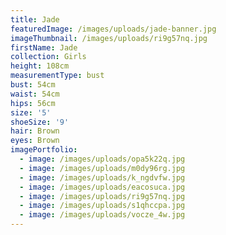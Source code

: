 ```yaml
---
title: Jade
featuredImage: /images/uploads/jade-banner.jpg
imageThumbnail: /images/uploads/ri9g57nq.jpg
firstName: Jade
collection: Girls
height: 108cm
measurementType: bust
bust: 54cm
waist: 54cm
hips: 56cm
size: '5'
shoeSize: '9'
hair: Brown
eyes: Brown
imagePortfolio:
  - image: /images/uploads/opa5k22q.jpg
  - image: /images/uploads/m0dy96rg.jpg
  - image: /images/uploads/k_ngdvfw.jpg
  - image: /images/uploads/eacosuca.jpg
  - image: /images/uploads/ri9g57nq.jpg
  - image: /images/uploads/s1qhccpa.jpg
  - image: /images/uploads/vocze_4w.jpg
---
```


